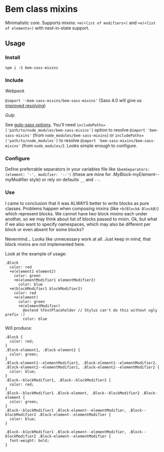 # Bem class mixins

Minimalistic core. Supports mixins: `+m(<list of modifiers>)` and `+e(<list of elements>)` with nest-in-state support.

## Usage

### Install

`npm i -S bem-sass-mixins`

### Include

*Webpack*

`@import '~bem-sass-mixins/bem-sass-mixins'` (Sass 4.0 will give us [improved resolving](https://github.com/sass/sass/issues/690))

*Gulp*

See [gulp-sass options](https://github.com/dlmanning/gulp-sass#options). You'll need `includePaths=['path/to/node_modules/bem-sass-mixins']` option to resolve `@import 'bem-sass-mixins'` (from `node_modules/bem-sass-mixins`) or `includePaths=['path/to/node_modules']` to resolve `@import 'bem-sass-mixins/bem-sass-mixins'` (from `node_modules/`). Looks simple enough to configure.

### Configure

Define preferrable separators in your variables file like `$bemSeparators: (element: '-', modifier: '--')` (these are mine for .MyBlock-myElement--myModifier style) or rely on defaults `__` and `--`.

### Use

I came to conclusion that it was ALWAYS better to write blocks as pure classes. Problems happen when composing mixins (like `+b(BlockA BlockB)`) which represent blocks. We cannot have two block mixins each under another, so we may think about list of blocks passed to mixin. Ok, but what if we also want to specify namespaces, which may also be different per block or even absent for some blocks?

Nevermind... Looks like unnecessary work at all. Just keep in mind, that block mixins are not implemented here.

Look at the example of usage:

```
.Block
  color: red
  +e(element1 element2)
    color: green
    +m(elementModifier1 elementModifier2)
      color: blue
  +m(blockModifier1 blockModifier2)
    color: red
    +e(element)
      color: green
      +m(elementModifier)
        @extend %TestPlaceholder // Stylus can't do this without ugly prefix :)
        color: blue
```

Will produce:

```
.Block {
  color: red;
}
.Block-element1, .Block-element2 {
  color: green;
}
.Block-element1--elementModifier1, .Block-element1--elementModifier2, .Block-element2--elementModifier1, .Block-element2--elementModifier2 {
  color: blue;
}
.Block--blockModifier1, .Block--blockModifier2 {
  color: red;
}
.Block--blockModifier1 .Block-element, .Block--blockModifier2 .Block-element {
  color: green;
}
.Block--blockModifier1 .Block-element--elementModifier, .Block--blockModifier2 .Block-element--elementModifier {
  color: blue;
}

.Block--blockModifier1 .Block-element--elementModifier, .Block--blockModifier2 .Block-element--elementModifier {
  font-weight: bold;
}
```
